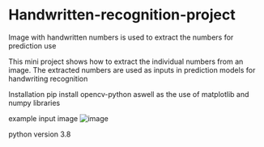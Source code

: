 # Handwritten-recognition-project
Image with handwritten numbers is used to extract the numbers for prediction use

This mini project shows how to extract the individual numbers from an image. The extracted numbers are used as inputs in prediction models for handwriting recognition

Installation
pip install opencv-python aswell as the use of matplotlib and numpy libraries

example input image
![image](https://user-images.githubusercontent.com/57463439/163854849-6907f3c9-0518-4caa-abe6-9d6259948477.png)




python version 3.8

